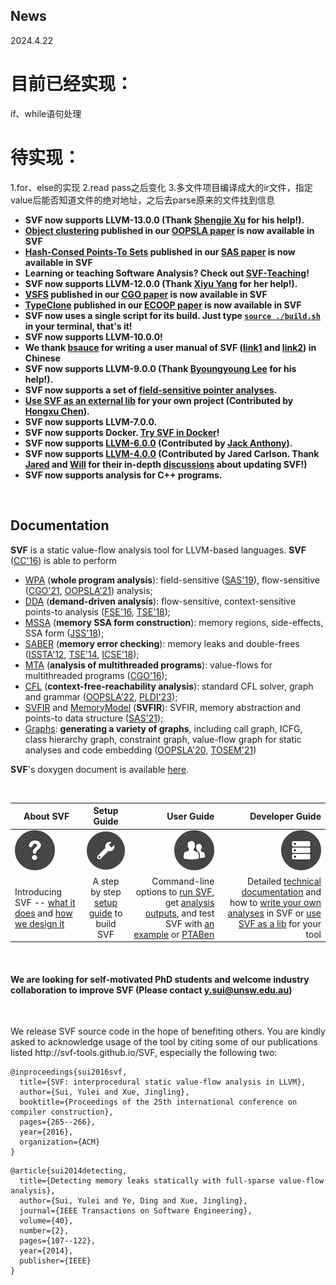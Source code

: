 ## News

2024.4.22
# 目前已经实现： 
if、while语句处理
# 待实现： 
1.for、else的实现
2.read pass之后变化
3.多文件项目编译成大的ir文件，指定value后能否知道文件的绝对地址，之后去parse原来的文件找到信息



* <b>SVF now supports LLVM-13.0.0 (Thank [Shengjie Xu](https://github.com/xushengj) for his help!). </b>
* <b>[Object clustering](https://github.com/SVF-tools/SVF/wiki/Object-Clustering) published in our [OOPSLA paper](https://yuleisui.github.io/publications/oopsla21.pdf) is now available in SVF </b>
* <b>[Hash-Consed Points-To Sets](https://github.com/SVF-tools/SVF/wiki/Hash-Consed-Points-To-Sets) published in our [SAS paper](https://yuleisui.github.io/publications/sas21.pdf) is now available in SVF </b>
* <b> Learning or teaching Software Analysis? Check out [SVF-Teaching](https://github.com/SVF-tools/SVF-Teaching)! </b>
* <b>SVF now supports LLVM-12.0.0 (Thank [Xiyu Yang](https://github.com/sherlly/) for her help!). </b>
* <b>[VSFS](https://github.com/SVF-tools/SVF/wiki/VSFS) published in our [CGO paper](https://yuleisui.github.io/publications/cgo21.pdf) is now available in SVF </b>
* <b>[TypeClone](https://github.com/SVF-tools/SVF/wiki/TypeClone) published in our [ECOOP paper](https://yuleisui.github.io/publications/ecoop20.pdf) is now available in SVF </b>
* <b>SVF now uses a single script for its build. Just type [`source ./build.sh`](https://github.com/SVF-tools/SVF/blob/master/build.sh) in your terminal, that's it!</b>
* <b>SVF now supports LLVM-10.0.0! </b>
* <b>We thank [bsauce](https://github.com/bsauce) for writing a user manual of SVF ([link1](https://www.jianshu.com/p/068a08ec749c) and [link2](https://www.jianshu.com/p/777c30d4240e)) in Chinese </b>
* <b>SVF now supports LLVM-9.0.0 (Thank [Byoungyoung Lee](https://github.com/SVF-tools/SVF/issues/142) for his help!). </b>
* <b>SVF now supports a set of [field-sensitive pointer analyses](https://yuleisui.github.io/publications/sas2019a.pdf). </b>
* <b>[Use SVF as an external lib](https://github.com/SVF-tools/SVF-example) for your own project (Contributed by [Hongxu Chen](https://github.com/HongxuChen)). </b>
* <b>SVF now supports LLVM-7.0.0. </b>
* <b>SVF now supports Docker. [Try SVF in Docker](https://github.com/SVF-tools/SVF/wiki/Try-SVF-in-Docker)! </b>
* <b>SVF now supports [LLVM-6.0.0](https://github.com/svf-tools/SVF/pull/38) (Contributed by [Jack Anthony](https://github.com/jackanth)). </b>
* <b>SVF now supports [LLVM-4.0.0](https://github.com/svf-tools/SVF/pull/23) (Contributed by Jared Carlson. Thank [Jared](https://github.com/jcarlson23) and [Will](https://github.com/dtzWill) for their in-depth [discussions](https://github.com/svf-tools/SVF/pull/18) about updating SVF!) </b>
* <b>SVF now supports analysis for C++ programs.</b>
<br />

## Documentation

<b>SVF</b> is a static value-flow analysis tool for LLVM-based languages. <b>SVF</b> ([CC'16](https://yuleisui.github.io/publications/cc16.pdf)) is able to perform
* [WPA](https://github.com/SVF-tools/SVF/tree/master/svf/include/WPA) (<b>whole program analysis</b>): field-sensitive ([SAS'19](https://yuleisui.github.io/publications/sas2019a.pdf)), flow-sensitive ([CGO'21](https://yuleisui.github.io/publications/cgo21.pdf), [OOPSLA'21](https://yuleisui.github.io/publications/oopsla21.pdf)) analysis;
* [DDA](https://github.com/SVF-tools/SVF/tree/master/svf/include/DDA) (<b>demand-driven analysis</b>): flow-sensitive, context-sensitive points-to analysis ([FSE'16](https://yuleisui.github.io/publications/fse16.pdf), [TSE'18](https://yuleisui.github.io/publications/tse18.pdf));
* [MSSA](https://github.com/SVF-tools/SVF/tree/master/svf/include/MSSA) (<b>memory SSA form construction</b>): memory regions, side-effects, SSA form ([JSS'18](https://yuleisui.github.io/publications/jss18.pdf));
* [SABER](https://github.com/SVF-tools/SVF/tree/master/svf/include/SABER) (<b>memory error checking</b>): memory leaks and double-frees ([ISSTA'12](https://yuleisui.github.io/publications/issta12.pdf), [TSE'14](https://yuleisui.github.io/publications/tse14.pdf), [ICSE'18](https://yuleisui.github.io/publications/icse18a.pdf));
* [MTA](https://github.com/SVF-tools/SVF/tree/master/svf/include/MTA) (<b>analysis of multithreaded programs</b>): value-flows for multithreaded programs ([CGO'16](https://yuleisui.github.io/publications/cgo16.pdf));
* [CFL](https://github.com/SVF-tools/SVF/tree/master/svf/include/CFL) (<b>context-free-reachability analysis</b>): standard CFL solver, graph and grammar ([OOPSLA'22](https://yuleisui.github.io/publications/oopsla22.pdf), [PLDI'23](https://yuleisui.github.io/publications/pldi23.pdf));
* [SVFIR](https://github.com/SVF-tools/SVF/tree/master/svf/include/SVFIR) and [MemoryModel](https://github.com/SVF-tools/SVF/tree/master/svf/include/MemoryModel) (<b>SVFIR</b>): SVFIR, memory abstraction and points-to data structure ([SAS'21](https://yuleisui.github.io/publications/sas21.pdf));
* [Graphs](https://github.com/SVF-tools/SVF/tree/master/svf/include/Graphs): <b> generating a variety of graphs</b>, including call graph, ICFG, class hierarchy graph, constraint graph, value-flow graph for static analyses and code embedding ([OOPSLA'20](https://yuleisui.github.io/publications/oopsla20.pdf), [TOSEM'21](https://yuleisui.github.io/publications/tosem21.pdf))

<b>SVF</b>'s doxygen document is available [here](https://svf-tools.github.io/SVF-doxygen/html).

<br />

| About SVF       | Setup  Guide         | User Guide  | Developer Guide  |
| ------------- |:-------------:| -----:|-----:|
| ![About](https://github.com/svf-tools/SVF/blob/master/docs/images/help.png?raw=true)| ![Setup](https://github.com/svf-tools/SVF/blob/master/docs/images/tools.png?raw=true)  | ![User](https://github.com/svf-tools/SVF/blob/master/docs/images/users.png?raw=true)  |  ![Developer](https://github.com/svf-tools/SVF/blob/master/docs/images/database.png?raw=true) 
| Introducing SVF -- [what it does](https://github.com/svf-tools/SVF/wiki/About#what-is-svf) and [how we design it](https://github.com/svf-tools/SVF/wiki/SVF-Design#svf-design)      | A step by step [setup guide](https://github.com/svf-tools/SVF/wiki/Setup-Guide#getting-started) to build SVF | Command-line options to [run SVF](https://github.com/svf-tools/SVF/wiki/User-Guide#quick-start), get [analysis outputs](https://github.com/svf-tools/SVF/wiki/User-Guide#analysis-outputs), and test SVF with [an example](https://github.com/svf-tools/SVF/wiki/Analyze-a-Simple-C-Program) or [PTABen](https://github.com/SVF-tools/PTABen) | Detailed [technical documentation](https://github.com/svf-tools/SVF/wiki/Technical-documentation) and how to [write your own analyses](https://github.com/svf-tools/SVF/wiki/Write-your-own-analysis-in-SVF) in SVF or [use SVF as a lib](https://github.com/SVF-tools/SVF-example) for your tool  |

<br />

#### We are looking for self-motivated PhD students and welcome industry collaboration to improve SVF (Please contact y.sui@unsw.edu.au)

<br />
<p>We release SVF source code in the hope of benefiting others. You are kindly asked to acknowledge usage of the tool by citing some of our publications listed http://svf-tools.github.io/SVF, especially the following two: </p>

```
@inproceedings{sui2016svf,
  title={SVF: interprocedural static value-flow analysis in LLVM},
  author={Sui, Yulei and Xue, Jingling},
  booktitle={Proceedings of the 25th international conference on compiler construction},
  pages={265--266},
  year={2016},
  organization={ACM}
}
```

```
@article{sui2014detecting,
  title={Detecting memory leaks statically with full-sparse value-flow analysis},
  author={Sui, Yulei and Ye, Ding and Xue, Jingling},
  journal={IEEE Transactions on Software Engineering},
  volume={40},
  number={2},
  pages={107--122},
  year={2014},
  publisher={IEEE}
}
```
